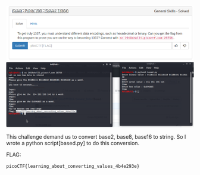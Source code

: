 ![](./images/logo.png)
![](./images/img1.png)

This challenge demand us to convert base2, base8, base16 to string.
So I wrote a python script[based.py] to do this conversion.

FLAG:
```
picoCTF{learning_about_converting_values_4b4e293e}
```

